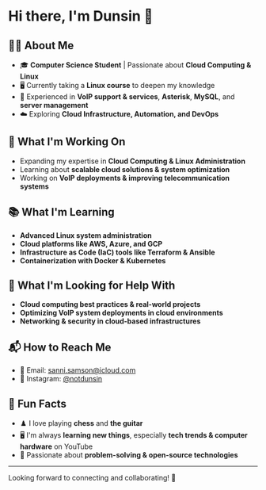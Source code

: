 # Hi there, I'm Dunsin 👋  

## 👨‍💻 About Me  
- 🎓 **Computer Science Student** | Passionate about **Cloud Computing & Linux**  
- 🖥️ Currently taking a **Linux course** to deepen my knowledge  
- 📡 Experienced in **VoIP support & services**, **Asterisk**, **MySQL**, and **server management**  
- ☁️ Exploring **Cloud Infrastructure, Automation, and DevOps**  

## 🚀 What I'm Working On  
- Expanding my expertise in **Cloud Computing & Linux Administration**  
- Learning about **scalable cloud solutions & system optimization**  
- Working on **VoIP deployments & improving telecommunication systems**  

## 📚 What I'm Learning  
- **Advanced Linux system administration**  
- **Cloud platforms like AWS, Azure, and GCP**  
- **Infrastructure as Code (IaC) tools like Terraform & Ansible**  
- **Containerization with Docker & Kubernetes**  

## 🤝 What I'm Looking for Help With  
- **Cloud computing best practices & real-world projects**  
- **Optimizing VoIP system deployments in cloud environments**  
- **Networking & security in cloud-based infrastructures**  

## 📬 How to Reach Me  
- 📧 Email: [sanni.samson@icloud.com](mailto:sanni.samson@icloud.com)  
- 📸 Instagram: [@notdunsin](https://www.instagram.com/notdunsin)  

## 🎉 Fun Facts  
- ♟️ I love playing **chess** and **the guitar**  
- 🖥️ I'm always **learning new things**, especially **tech trends & computer hardware** on YouTube  
- 🔧 Passionate about **problem-solving & open-source technologies**  

---

Looking forward to connecting and collaborating! 🚀  

